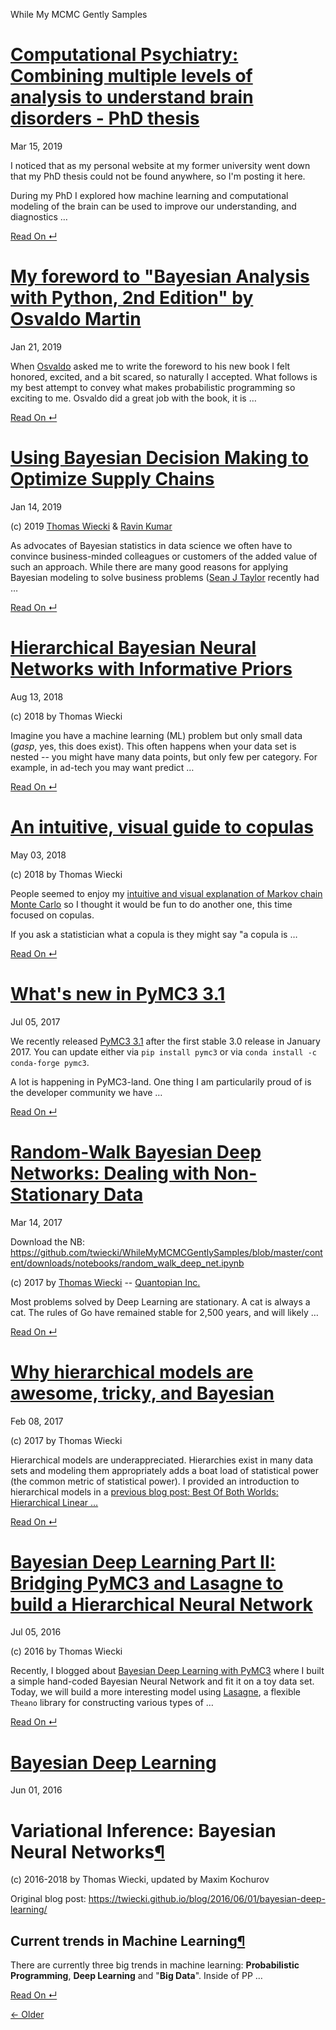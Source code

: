 While My MCMC Gently Samples

#   [Computational Psychiatry: Combining multiple levels of analysis to understand brain disorders - PhD thesis](https://twiecki.io/blog/2019/03/15/computational_psychiatry_thesis/)

Mar 15, 2019

I noticed that as my personal website at my former university went down that my PhD thesis could not be found anywhere, so I'm posting it here.

During my PhD I explored how machine learning and computational modeling of the brain can be used to improve our understanding, and diagnostics …

 [Read On ↵](https://twiecki.io/blog/2019/03/15/computational_psychiatry_thesis/)

#   [My foreword to "Bayesian Analysis with Python, 2nd Edition" by Osvaldo Martin](https://twiecki.io/blog/2019/01/21/foreword_bayesian_analysis_with_python/)

Jan 21, 2019

When [Osvaldo](https://twitter.com/aloctavodia) asked me to write the foreword to his new book I felt honored, excited, and a bit scared, so naturally I accepted. What follows is my best attempt to convey what makes probabilistic programming so exciting to me. Osvaldo did a great job with the book, it is …

 [Read On ↵](https://twiecki.io/blog/2019/01/21/foreword_bayesian_analysis_with_python/)

#   [Using Bayesian Decision Making to Optimize Supply Chains](https://twiecki.io/blog/2019/01/14/supply_chain/)

Jan 14, 2019

(c) 2019 [Thomas Wiecki](https://twitter.com/twiecki) & [Ravin Kumar](https://twitter.com/canyon289)

As advocates of Bayesian statistics in data science we often have to convince business-minded colleagues or customers of the added value of such an approach. While there are many good reasons for applying Bayesian modeling to solve business problems ([Sean J Taylor](https://twitter.com/seanjtaylor) recently had …

 [Read On ↵](https://twiecki.io/blog/2019/01/14/supply_chain/)

#   [Hierarchical Bayesian Neural Networks with Informative Priors](https://twiecki.io/blog/2018/08/13/hierarchical_bayesian_neural_network/)

Aug 13, 2018

(c) 2018 by Thomas Wiecki

Imagine you have a machine learning (ML) problem but only small data (*gasp*, yes, this does exist). This often happens when your data set is nested -- you might have many data points, but only few per category. For example, in ad-tech you may want predict …

 [Read On ↵](https://twiecki.io/blog/2018/08/13/hierarchical_bayesian_neural_network/)

#   [An intuitive, visual guide to copulas](https://twiecki.io/blog/2018/05/03/copulas/)

May 03, 2018

(c) 2018 by Thomas Wiecki

People seemed to enjoy my [intuitive and visual explanation of Markov chain Monte Carlo](https://twiecki.github.io/blog/2015/11/10/mcmc-sampling/) so I thought it would be fun to do another one, this time focused on copulas.

If you ask a statistician what a copula is they might say "a copula is …

 [Read On ↵](https://twiecki.io/blog/2018/05/03/copulas/)

#   [What's new in PyMC3 3.1](https://twiecki.io/blog/2017/07/05/new-in-pymc3-31/)

Jul 05, 2017

We recently released [PyMC3 3.1](https://github.com/pymc-devs/pymc3/blob/master/RELEASE-NOTES.md#pymc3-31-june-23-2017) after the first stable 3.0 release in January 2017. You can update either via `pip install pymc3` or via `conda install -c conda-forge pymc3`.

A lot is happening in PyMC3-land. One thing I am particularily proud of is the developer community we have …

 [Read On ↵](https://twiecki.io/blog/2017/07/05/new-in-pymc3-31/)

#   [Random-Walk Bayesian Deep Networks: Dealing with Non-Stationary Data](https://twiecki.io/blog/2017/03/14/random-walk-deep-net/)

Mar 14, 2017

Download the NB: https://github.com/twiecki/WhileMyMCMCGentlySamples/blob/master/content/downloads/notebooks/random_walk_deep_net.ipynb

(c) 2017 by [Thomas Wiecki](https://twitter/twiecki) -- [Quantopian Inc.](https://quantopian.com/)

Most problems solved by Deep Learning are stationary. A cat is always a cat. The rules of Go have remained stable for 2,500 years, and will likely …

 [Read On ↵](https://twiecki.io/blog/2017/03/14/random-walk-deep-net/)

#   [Why hierarchical models are awesome, tricky, and Bayesian](https://twiecki.io/blog/2017/02/08/bayesian-hierchical-non-centered/)

Feb 08, 2017

(c) 2017 by Thomas Wiecki

Hierarchical models are underappreciated. Hierarchies exist in many data sets and modeling them appropriately adds a boat load of statistical power (the common metric of statistical power). I provided an introduction to hierarchical models in a [previous blog post: Best Of Both Worlds: Hierarchical Linear …](https://twiecki.github.io/blog/2014/03/17/bayesian-glms-3/)

 [Read On ↵](https://twiecki.io/blog/2017/02/08/bayesian-hierchical-non-centered/)

#   [Bayesian Deep Learning Part II: Bridging PyMC3 and Lasagne to build a Hierarchical Neural Network](https://twiecki.io/blog/2016/07/05/bayesian-deep-learning/)

Jul 05, 2016

(c) 2016 by Thomas Wiecki

Recently, I blogged about [Bayesian Deep Learning with PyMC3](https://twiecki.github.io/blog/2016/06/01/bayesian-deep-learning/) where I built a simple hand-coded Bayesian Neural Network and fit it on a toy data set. Today, we will build a more interesting model using [Lasagne](https://lasagne.readthedocs.io/en/latest/), a flexible `Theano` library for constructing various types of …

 [Read On ↵](https://twiecki.io/blog/2016/07/05/bayesian-deep-learning/)

#   [Bayesian Deep Learning](https://twiecki.io/blog/2016/06/01/bayesian-deep-learning/)

Jun 01, 2016

# Variational Inference: Bayesian Neural Networks[¶](https://twiecki.io/#Variational-Inference:-Bayesian-Neural-Networks)

(c) 2016-2018 by Thomas Wiecki, updated by Maxim Kochurov

Original blog post: https://twiecki.github.io/blog/2016/06/01/bayesian-deep-learning/

## Current trends in Machine Learning[¶](https://twiecki.io/#Current-trends-in-Machine-Learning)

There are currently three big trends in machine learning: **Probabilistic Programming**, **Deep Learning** and "**Big Data**". Inside of PP …

 [Read On ↵](https://twiecki.io/blog/2016/06/01/bayesian-deep-learning/)

 [← Older](https://twiecki.io/index2.html)